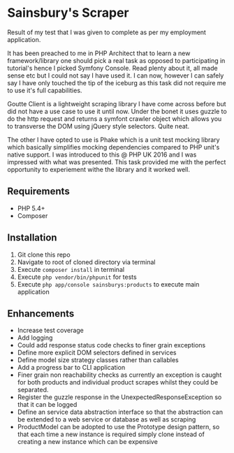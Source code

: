 Sainsbury's Scraper
===================

Result of my test that I was given to complete as per my employment application.

It has been preached to me in PHP Architect that to learn a new framework/library
one should pick a real task as opposed to participating in tutorial's hence I
picked Symfony Console. Read plenty about it, all made sense etc but I could not
say I have used it. I can now, however I can safely say I have only touched the
tip of the iceburg as this task did not require me to use it's full capabilities.

Goutte Client is a lightweight scraping library I have come across before but did
not have a use case to use it until now. Under the bonet it uses guzzle to do the
http request and returns a symfont crawler object which allows you to transverse
the DOM using jQuery style selectors. Quite neat.

The other I have opted to use is Phake which is a unit test mocking library which basically
simplifies mocking dependencies compared to PHP unit's native support. I was introduced
to this @ PHP UK 2016 and I was impressed with what was presented. This task provided
me with the perfect opportunity to experiement withe the library and it worked
well.

Requirements
------------

  * PHP 5.4+
  * Composer

Installation
------------

  1. Git clone this repo
  2. Navigate to root of cloned directory via terminal
  3. Execute `composer install` in terminal
  4. Execute `php vendor/bin/phpunit` for tests
  5. Execute `php app/console sainsburys:products` to execute main application

Enhancements
------------

  * Increase test coverage
  * Add logging
  * Could add response status code checks to finer grain exceptions
  * Define more explicit DOM selectors defined in services
  * Define model size strategy classes rather than callables
  * Add a progress bar to CLI application
  * Finer grain non reachability checks as currently an exception is caught for both
products and individual product scrapes whilst they could be separated.
  * Register the guzzle response in the UnexpectedResponseException so that it can
be logged
  * Define an service data abstraction interface so that the abstraction can be
extended to a web service or database as well as scraping
  * ProductModel can be adopted to use the Prototype design pattern, so that each time
a new instance is required simply clone instead of creating a new instance which
can be expensive

